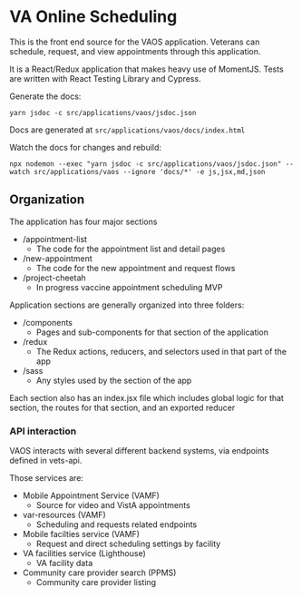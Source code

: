 # VA Online Scheduling

This is the front end source for the VAOS application. Veterans can schedule, request, and view appointments through this application.

It is a React/Redux application that makes heavy use of MomentJS. Tests are written with React Testing Library and Cypress.

Generate the docs:

```
yarn jsdoc -c src/applications/vaos/jsdoc.json
```

Docs are generated at `src/applications/vaos/docs/index.html`

Watch the docs for changes and rebuild:

```
npx nodemon --exec "yarn jsdoc -c src/applications/vaos/jsdoc.json" --watch src/applications/vaos --ignore 'docs/*' -e js,jsx,md,json
```

## Organization

The application has four major sections

- /appointment-list
  - The code for the appointment list and detail pages
- /new-appointment
  - The code for the new appointment and request flows
- /project-cheetah
  - In progress vaccine appointment scheduling MVP

Application sections are generally organized into three folders:

- /components
  - Pages and sub-components for that section of the application
- /redux
  - The Redux actions, reducers, and selectors used in that part of the app
- /sass
  - Any styles used by the section of the app

Each section also has an index.jsx file which includes global logic for that section, the routes for that section, and an exported reducer

### API interaction

VAOS interacts with several different backend systems, via endpoints defined in vets-api.

Those services are:

- Mobile Appointment Service (VAMF)
  - Source for video and VistA appointments
- var-resources (VAMF)
  - Scheduling and requests related endpoints
- Mobile facilties service (VAMF)
  - Request and direct scheduling settings by facility
- VA facilities service (Lighthouse)
  - VA facility data
- Community care provider search (PPMS)
  - Community care provider listing
